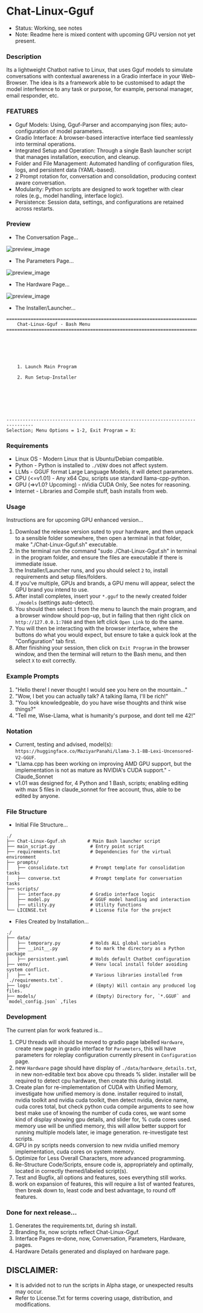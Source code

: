 # Chat-Linux-Gguf
- Status: Working, see notes
- Note: Readme here is mixed content with upcoming GPU version not yet present.

### Description
Its a lightweight Chatbot native to Linux, that uses Gguf models to simulate conversations with contextual awareness in a Gradio interface in your Web-Browser. The idea is its a framework able to be customised to adapt the model interference to any task or purpose, for example, personal manager, email responder, etc. 

### FEATURES
- Gguf Models: Using, Gguf-Parser and accompanying json files; auto-configuration of model parameters. 
- Gradio Interface: A browser-based interactive interface tied seamlessly into terminal operations.
- Integrated Setup and Operation: Through a single Bash launcher script that manages installation, execution, and cleanup.
- Folder and File Management: Automated handling of configuration files, logs, and persistent data (YAML-based).
- 2 Prompt rotation for, conversation and consolidation, producing context aware conversation.
- Modularity: Python scripts are designed to work together with clear roles (e.g., model handling, interface logic).
- Persistence: Session data, settings, and configurations are retained across restarts.

### Preview
- The Conversation Page...

![preview_image](media/conversation.png)

- The Parameters Page...

![preview_image](media/roleplaying.png)

- The Hardware Page...

![preview_image](media/hardware.png)

- The Installer/Launcher...
```
================================================================================
    Chat-Linux-Gguf - Bash Menu
================================================================================






    1. Launch Main Program

    2. Run Setup-Installer







--------------------------------------------------------------------------------
Selection; Menu Options = 1-2, Exit Program = X: 

```

### Requirements
- Linux OS - Modern Linux that is Ubuntu/Debian compatible.
- Python - Python is installed to `./VENV` does not affect system.
- LLMs - GGUF format Large Language Models, it will detect parameters.
- CPU (<=v1.01) - Any x64 Cpu, scripts use standard llama-cpp-python. 
- GPU (=>v1.0? Upcoming) - nVidia CUDA Only, See notes for reasoning.
- Internet - Libraries and Compile stuff, bash installs from web.  

### Usage
Instructions are for upcoming GPU enhanced version...
1. Download the release version suted to your hardware, and then unpack to a sensible folder somewhere, then open a terminal in that folder, make "./Chat-Linux-Gguf.sh" executable.
1. In the terminal run the command "sudo ./Chat-Linux-Gguf.sh" in terminal in the program folder, and ensure the files are executable if there is immediate issue.
2. the Installer/Launcher runs, and you should select `2` to, install requirements and setup files/folders.
3. If you've multiple, GPUs and brands, a GPU menu will appear, select the GPU brand you intend to use.
3. After install completes, insert your `*.gguf` to the newly created folder `./models` (settings auto-detect).
4. You should then select `1` from the menu to launch the main program, and a browser window should pop-up, but in failing that then right click on `http://127.0.0.1:7860` and then left click `Open Link` to do the same.
5. You will then be interacting with the browser interface, where the buttons do what you would expect, but ensure to take a quick look at the "Configuration" tab first.
6. After finishing your session, then click on `Exit Program` in the browser window, and then the terminal will return to the Bash menu, and then select `X` to exit correctly. 

### Example Prompts
1) "Hello there! I never thought I would see you here on the mountain..."
2) "Wow, I bet you can actually talk? A talking llama, I'll be rich!"
3) "You look knowledgeable, do you have wise thoughts and think wise things?"
4) "Tell me, Wise-Llama, what is humanity's purpose, and dont tell me 42!"

### Notation
- Current, testing and advised, model(s): `https://huggingface.co/MaziyarPanahi/Llama-3.1-8B-Lexi-Uncensored-V2-GGUF`.
- "Llama.cpp has been working on improving AMD GPU support, but the implementation is not as mature as NVIDIA's CUDA support." -Claude_Sonnet
- v1.01 was designed for, 4 Python and 1 Bash, scripts; enabling editing with max 5 files in claude_sonnet for free account, thus, able to be edited by anyone.

### File Structure
- Initial File Structure...
```
./
├── Chat-Linux-Gguf.sh        # Main Bash launcher script
├── main_script.py             # Entry point script
├── requirements.txt           # Dependencies for the virtual environment
├── prompts/
│   ├── consolidate.txt        # Prompt template for consolidation tasks
│   ├── converse.txt           # Prompt template for conversation tasks
├── scripts/
│   ├── interface.py           # Gradio interface logic
│   ├── model.py               # GGUF model handling and interaction
│   ├── utility.py             # Utility functions
└── LICENSE.txt                # License file for the project
```
- Files Created by Installation...
```
./
├── data/
│   ├── temporary.py           # Holds ALL global variables
│   ├── __init__.py            # to mark the directory as a Python package
│   ├── persistent.yaml        # Holds default Chatbot configuration
├── venv/                      # Venv local install folder avoiding system conflict.
│   ├── *                      # Various libraries installed from `./requirements.txt`.
├── logs/                      # (Empty) Will contain any produced log files.
├── models/                    # (Empty) Directory for, `*.GGUF` and `model_config.json` ,files
```


### Development
The current plan for work featured is...
1. CPU threads will should be moved to gradio page labelled `Hardware`, create new page in gradio interface for `Parameters`, this will have parameters for roleplay configuration currently plresent in `Configuration` page.  
3. new `Hardware` page should have display of `./data/hardware_details.txt`, in new non-editable text box above cpu threads % slider. installer will be required to detect cpu hardware, then create this during install. 
1. Create plan for re-implementation of CUDA with Unified Memory, investigate how unified memory is done. installer required to install, nvidia toolkit and nvidia cuda toolkit, then detect nvidia, device name, cuda cores total, but check python cuda compile arguments to see how best make use of knowing  the number of cuda cores, we want some kind of display showing gpu details, and slider for, % cuda cores used. memory use will be unified memory, this will allow better support for running multiple models later, ie image generation. re-investigate test scripts. 
3. GPU in py scripts needs conversion to new nvidia unified memory implementation, cuda cores on system memory.
1. Optimize for Less Overall Characters, more advanced programming. 
2. Re-Structure Code/Scripts, ensure code is, appropriately and optimally, located in correctly themed/labeled script(s).
2. Test and Bugfix, all options and features, soes everything still works.
5. work on expansion of features, this will require a list of wanted features, then break down to, least code and best advantage, to round off features.

### Done for next release...
1. Generates the requirements.txt, during sh install.
2. Branding fix, now scripts reflect Chat-Linux-Gguf.
3. Interface Pages re-done, now, Conversation, Parameters, Hardware, pages.
4. Hardware Details generated and displayed on hardware page.

## DISCLAIMER:
- It is advided not to run the scripts in Alpha stage, or unexpected results may occur.
- Refer to License.Txt for terms covering usage, distribution, and modifications.
